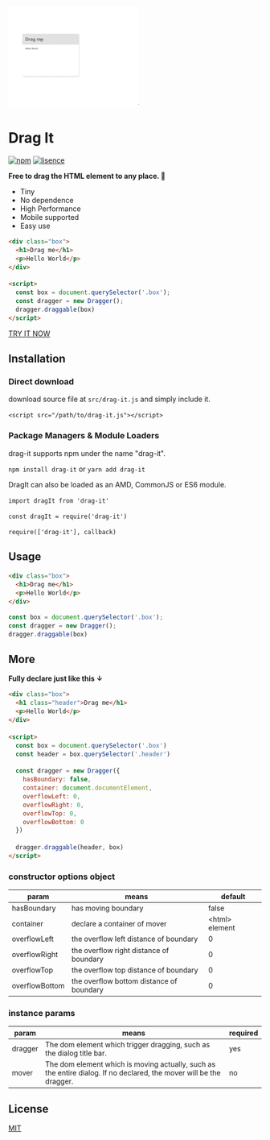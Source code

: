 ![](screenShots/example.gif)


# Drag It

[![npm](https://img.shields.io/badge/npm-1.1.5-blue.svg)](https://www.npmjs.com/package/drag-it)
[![lisence](https://img.shields.io/badge/LISENCE-MIT-green.svg)](https://github.com/Alex-xd/preview-upload)

**Free to drag the HTML element to any place. 🍭**

- Tiny
- No dependence
- High Performance
- Mobile supported
- Easy use


```html
<div class="box">
  <h1>Drag me</h1>
  <p>Hello World</p>
</div>

<script>
  const box = document.querySelector('.box');
  const dragger = new Dragger();
  dragger.draggable(box)
</script>
```

[TRY IT NOW](https://alex-xd.github.io/drag-it/)

## Installation

### Direct download

download source file at `src/drag-it.js` and simply include it.

`<script src="/path/to/drag-it.js"></script>`


### Package Managers & Module Loaders

drag-it supports npm under the name "drag-it".

`npm install drag-it` or `yarn add drag-it`

DragIt can also be loaded as an AMD, CommonJS or ES6 module.

`import dragIt from 'drag-it'`

`const dragIt = require('drag-it')`

`require(['drag-it'], callback)`

## Usage

```html
<div class="box">
  <h1>Drag me</h1>
  <p>Hello World</p>
</div>
```

```javascript
const box = document.querySelector('.box');
const dragger = new Dragger();
dragger.draggable(box)
```


## More

**Fully declare just like this ↓**

```html
<div class="box">
  <h1 class="header">Drag me</h1>
  <p>Hello World</p>
</div>

<script>
  const box = document.querySelector('.box')
  const header = box.querySelector('.header')

  const dragger = new Dragger({
    hasBoundary: false,
    container: document.documentElement,
    overflowLeft: 0,
    overflowRight: 0,
    overflowTop: 0,
    overflowBottom: 0
  })

  dragger.draggable(header, box)
</script>
```


### constructor options object

| param        | means          |default |
|---------------|-------------|---------|
| hasBoundary| has moving boundary |false|
| container| declare a container of mover | \<html> element|
| overflowLeft| the overflow left distance of boundary | 0 |
|    overflowRight|the overflow right distance of boundary | 0 |
|    overflowTop|the overflow top distance of boundary | 0 |
|   overflowBottom|the overflow bottom distance of boundary | 0 |

### instance params

| param | means |required |
|-------|-------|---------|
|dragger|The dom element which trigger dragging, such as the dialog title bar.| yes |
| mover | The dom element which is moving actually, such as the entire dialog. If no declared, the mover will be the dragger. | no|


## License

[MIT](https://github.com/Alex-xd/drag-it/blob/master/LICENSE)
